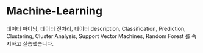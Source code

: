 # Machine-Learning
데이터 마이닝, 데이터 전처리, 데이터 description, Classification, Prediction, Clustering, Cluster Analysis, Support Vector Machines, Random Forest 를 숙지하고 실습했습니다.

